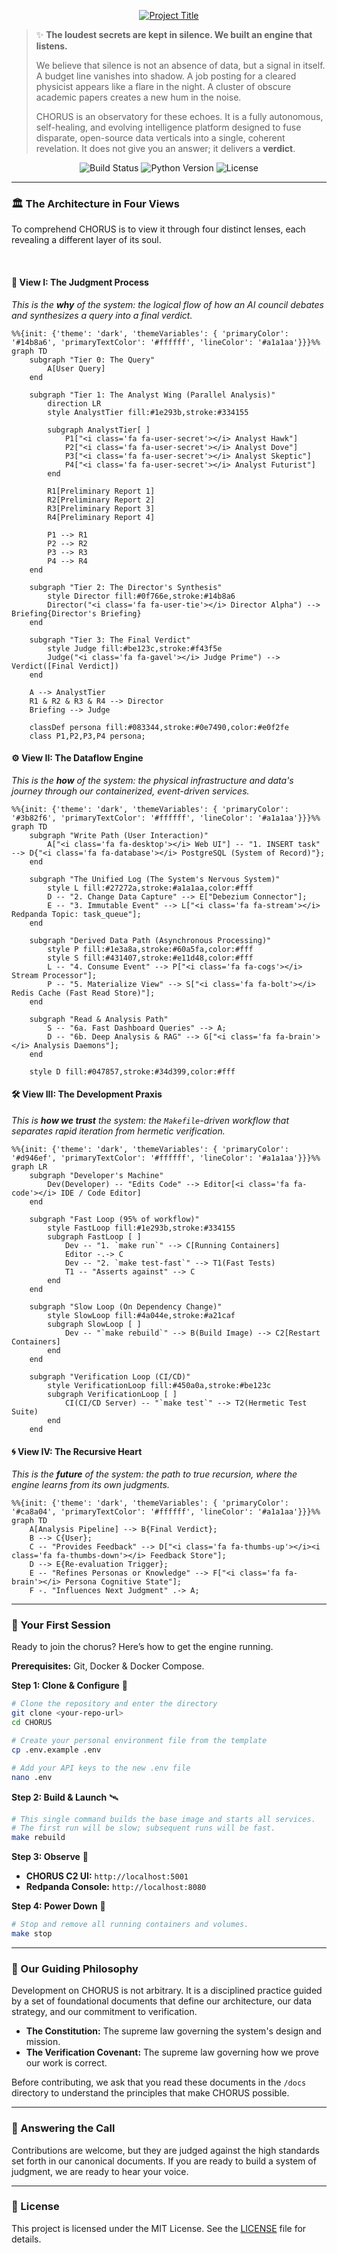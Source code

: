 <p align="center">
  <a href="#">
    <img src="https://img.shields.io/badge/CHORUS-Judgment%20Engine-teal?style=for-the-badge" alt="Project Title">
  </a>
</p>

> ✨ **The loudest secrets are kept in silence. We built an engine that listens.**
>
> We believe that silence is not an absence of data, but a signal in itself. A budget line vanishes into shadow. A job posting for a cleared physicist appears like a flare in the night. A cluster of obscure academic papers creates a new hum in the noise.
>
> CHORUS is an observatory for these echoes. It is a fully autonomous, self-healing, and evolving intelligence platform designed to fuse disparate, open-source data verticals into a single, coherent revelation. It does not give you an answer; it delivers a **verdict**.

<p align="center">
  <img src="https://img.shields.io/badge/build-passing-green?style=for-the-badge" alt="Build Status">
  <img src="https://img.shields.io/badge/python-3.12-blueviolet?style=for-the-badge" alt="Python Version">
  <img src="https://img.shields.io/badge/license-MIT-blue?style=for-the-badge" alt="License">
</p>

---

### 🏛️ The Architecture in Four Views

To comprehend CHORUS is to view it through four distinct lenses, each revealing a different layer of its soul.

<br>

#### 🧠 **View I: The Judgment Process**
*This is the **why** of the system: the logical flow of how an AI council debates and synthesizes a query into a final verdict.*

```mermaid
%%{init: {'theme': 'dark', 'themeVariables': { 'primaryColor': '#14b8a6', 'primaryTextColor': '#ffffff', 'lineColor': '#a1a1aa'}}}%%
graph TD
    subgraph "Tier 0: The Query"
        A[User Query]
    end

    subgraph "Tier 1: The Analyst Wing (Parallel Analysis)"
        direction LR
        style AnalystTier fill:#1e293b,stroke:#334155
        
        subgraph AnalystTier[ ]
            P1["<i class='fa fa-user-secret'></i> Analyst Hawk"]
            P2["<i class='fa fa-user-secret'></i> Analyst Dove"]
            P3["<i class='fa fa-user-secret'></i> Analyst Skeptic"]
            P4["<i class='fa fa-user-secret'></i> Analyst Futurist"]
        end
        
        R1[Preliminary Report 1]
        R2[Preliminary Report 2]
        R3[Preliminary Report 3]
        R4[Preliminary Report 4]
        
        P1 --> R1
        P2 --> R2
        P3 --> R3
        P4 --> R4
    end

    subgraph "Tier 2: The Director's Synthesis"
        style Director fill:#0f766e,stroke:#14b8a6
        Director("<i class='fa fa-user-tie'></i> Director Alpha") --> Briefing{Director's Briefing}
    end

    subgraph "Tier 3: The Final Verdict"
        style Judge fill:#be123c,stroke:#f43f5e
        Judge("<i class='fa fa-gavel'></i> Judge Prime") --> Verdict([Final Verdict])
    end

    A --> AnalystTier
    R1 & R2 & R3 & R4 --> Director
    Briefing --> Judge

    classDef persona fill:#083344,stroke:#0e7490,color:#e0f2fe
    class P1,P2,P3,P4 persona;
```

#### ⚙️ **View II: The Dataflow Engine**
*This is the **how** of the system: the physical infrastructure and data's journey through our containerized, event-driven services.*

```mermaid
%%{init: {'theme': 'dark', 'themeVariables': { 'primaryColor': '#3b82f6', 'primaryTextColor': '#ffffff', 'lineColor': '#a1a1aa'}}}%%
graph TD
    subgraph "Write Path (User Interaction)"
        A["<i class='fa fa-desktop'></i> Web UI"] -- "1. INSERT task" --> D{"<i class='fa fa-database'></i> PostgreSQL (System of Record)"};
    end

    subgraph "The Unified Log (The System's Nervous System)"
        style L fill:#27272a,stroke:#a1a1aa,color:#fff
        D -- "2. Change Data Capture" --> E["Debezium Connector"];
        E -- "3. Immutable Event" --> L["<i class='fa fa-stream'></i> Redpanda Topic: task_queue"];
    end

    subgraph "Derived Data Path (Asynchronous Processing)"
        style P fill:#1e3a8a,stroke:#60a5fa,color:#fff
        style S fill:#431407,stroke:#e11d48,color:#fff
        L -- "4. Consume Event" --> P["<i class='fa fa-cogs'></i> Stream Processor"];
        P -- "5. Materialize View" --> S["<i class='fa fa-bolt'></i> Redis Cache (Fast Read Store)"];
    end

    subgraph "Read & Analysis Path"
        S -- "6a. Fast Dashboard Queries" --> A;
        D -- "6b. Deep Analysis & RAG" --> G["<i class='fa fa-brain'></i> Analysis Daemons"];
    end

    style D fill:#047857,stroke:#34d399,color:#fff
```

#### 🛠️ **View III: The Development Praxis**
*This is **how we trust** the system: the `Makefile`-driven workflow that separates rapid iteration from hermetic verification.*

```mermaid
%%{init: {'theme': 'dark', 'themeVariables': { 'primaryColor': '#d946ef', 'primaryTextColor': '#ffffff', 'lineColor': '#a1a1aa'}}}%%
graph LR
    subgraph "Developer's Machine"
        Dev(Developer) -- "Edits Code" --> Editor[<i class='fa fa-code'></i> IDE / Code Editor]
    end

    subgraph "Fast Loop (95% of workflow)"
        style FastLoop fill:#1e293b,stroke:#334155
        subgraph FastLoop [ ]
            Dev -- "1. `make run`" --> C[Running Containers]
            Editor -.-> C
            Dev -- "2. `make test-fast`" --> T1(Fast Tests)
            T1 -- "Asserts against" --> C
        end
    end
    
    subgraph "Slow Loop (On Dependency Change)"
        style SlowLoop fill:#4a044e,stroke:#a21caf
        subgraph SlowLoop [ ]
            Dev -- "`make rebuild`" --> B(Build Image) --> C2[Restart Containers]
        end
    end

    subgraph "Verification Loop (CI/CD)"
        style VerificationLoop fill:#450a0a,stroke:#be123c
        subgraph VerificationLoop [ ]
            CI(CI/CD Server) -- "`make test`" --> T2(Hermetic Test Suite)
        end
    end
```

#### 🌀 **View IV: The Recursive Heart**
*This is the **future** of the system: the path to true recursion, where the engine learns from its own judgments.*

```mermaid
%%{init: {'theme': 'dark', 'themeVariables': { 'primaryColor': '#ca8a04', 'primaryTextColor': '#ffffff', 'lineColor': '#a1a1aa'}}}%%
graph TD
    A[Analysis Pipeline] --> B{Final Verdict};
    B --> C{User};
    C -- "Provides Feedback" --> D["<i class='fa fa-thumbs-up'></i><i class='fa fa-thumbs-down'></i> Feedback Store"];
    D --> E{Re-evaluation Trigger};
    E -- "Refines Personas or Knowledge" --> F["<i class='fa fa-brain'></i> Persona Cognitive State"];
    F -. "Influences Next Judgment" .-> A;
```

---

### 🚀 Your First Session

Ready to join the chorus? Here’s how to get the engine running.

**Prerequisites:** Git, Docker & Docker Compose.

**Step 1: Clone & Configure** 🧬
```bash
# Clone the repository and enter the directory
git clone <your-repo-url>
cd CHORUS

# Create your personal environment file from the template
cp .env.example .env

# Add your API keys to the new .env file
nano .env
```

**Step 2: Build & Launch** 🛰️
```bash
# This single command builds the base image and starts all services.
# The first run will be slow; subsequent runs will be fast.
make rebuild
```

**Step 3: Observe** 🔭
-   **CHORUS C2 UI:** `http://localhost:5001`
-   **Redpanda Console:** `http://localhost:8080`

**Step 4: Power Down** 🔌
```bash
# Stop and remove all running containers and volumes.
make stop
```

---

### 📜 Our Guiding Philosophy

Development on CHORUS is not arbitrary. It is a disciplined practice guided by a set of foundational documents that define our architecture, our data strategy, and our commitment to verification.

-   **The Constitution:** The supreme law governing the system's design and mission.
-   **The Verification Covenant:** The supreme law governing how we prove our work is correct.

Before contributing, we ask that you read these documents in the `/docs` directory to understand the principles that make CHORUS possible.

---

### 🤝 Answering the Call

Contributions are welcome, but they are judged against the high standards set forth in our canonical documents. If you are ready to build a system of judgment, we are ready to hear your voice.

---

### 📄 License

This project is licensed under the MIT License. See the [LICENSE](LICENSE) file for details.
